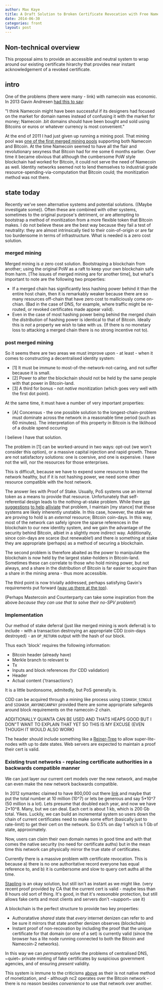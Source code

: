 ```yaml
---
author: Max Kaye
title: A Draft Solution to Broken Certificate Revocation with Free Name Resolution and Authentication Without a Central Authority
date: 2014-06-30
categories: front
layout: post
---
```


## Non-technical overview

This proposal aims to provide an accessible and neutral system to wrap around our existing certificate hirarchy that provides near instant acknowledgement of a revoked certificate.

## intro

One of the problems (there were many - link) with namecoin was economic. In 2013 Gavin Andresen [had this to say](http://gavintech.blogspot.com.au/2013/08/the-macro-economics-of-alt-coins.html):

  "I think Namecoin might have been successful if its designers had focused on the market for domain names instead of confusing it with the market for money; Namecoin .bit domains should have been bought and sold using Bitcoins or euros or whatever currency is most convenient."
  
At the end of 2011 I had just given up running a mining pool. That mining pool was [one of the first merged mining pools]() supporting both Namecoin and Bitcoin. At the time Namecoin seemed to have all the flair and revolutionary sexyness that Bitcoin had for me some 6 months earlier. Over time it became obvious that although the cumbersome PoW style blockchain had worked for Bitcoin, it could not serve the need of Namecoin as well. Identity networks seemed not to lend themselves to industrial grade resource-spending-via-computation that Bitcoin could; the monitization method was not there.

## state today

Recently we've seen alternative systems and potential solutions. ((Maybe investigate some)). Often these are combined with other systems, sometimes to the original purpose's detriment, or are attempting to bootstrap a method of monitization from a more flexible token that Bitcoin makes. I do not believe these are the best way because they fail a test of neutrality: they are almost intrinsically tied to their coin-of-origin or are far too burdensome in terms of infrastructure. What is needed is a zero cost solution.

### merged mining

Merged mining is *a* zero cost solution. Bootstraping a blockchain from another; using the original PoW as a raft to keep your own blockchain safe from harm. [The issues of merged mining are for another time], but what's important to note are the following two properties:

* If a merged chain has significantly less hashing power behind it than the entire host chain, then it is remarkably weaker because there are so many resources off-chain that have zero cost to malliciously come on-chian. (Bad in the case of DNS, for example, where traffic might be re-routed, or revoked certificates made appear valid).
* Even in the case of most hashing power being behind the merged chain the *distribution* of hashing power is identical to that of Bitcoin. Ideally this is *not* a property we wish to take with us. (If there is no monetary loss to attacking a merged chain there is no strong incentive not to).

### post merged mining

So it seems there are two areas we must improve upon - at least - when it comes to constructing a decentralised identity system:

* [1] It must be immune to most-of-the-network-not-caring, and not suffer because it is small.
* [2] Power to alter the blockchain should not be held by the same people with that power in Bitcoin-land.
* [3] A third for bonus - not *native* monitization (which goes very well with the first dot point).

At the same time, it must have a number of very important properties:

* [A] Concensus - the one possible solution to the longest-chain-problem must dominate across the network in a reasonable time period (such as 60 minutes). The interpretation of this property in Bitcoin is the liklihood of a double spend occuring

I believe I have that solution.

The problem in [1] can be worked-around in two ways: opt-out (we won't consider this option), or a massive capital injection and rapid growth. These are not satisfactory solutions: one is coersive, and one is expensive. I have not the will, nor the resources for those enterprises.

This is difficult, because we have to expend some resource to keep the network healthy, but if it is not hashing power, we need some other resource compatible with the host network.

The answer lies with Proof of Stake. Usually, PoS systems use an internal token as a means to provide that resource. Unfortunately that self-referential design leads to the nothing-at-stake problem. While there [are]() [suggestions]() [to help]() [alliviate]() that problem, I maintain [my stance] that these systems are likely inherently unstable. In this case, however, the stake we are proving to hold is an *external* resource; Bitcoin coin-days. In this way, most of the network can safely ignore the sparse references in the blockchain to our new identity system, and we gain the advantage of the security behind Bitcoin, albiet in a slightly more indirect way. Additionally, since coin-days are scarce (but renewable!) and there *is* something at stake they are appropriate (perhaps) as a method of securing a blockchain.

The second problem is therefore abaited as the power to manipulate the blockchain is now held by the largest stake-holders in Bitcoin-land. Sometimes these can correlate to those who hold mining power, but not always, and a share in the distribution of Bitcoin is far easier to acquire than a share in the mining arena - thus more accessible.

The third point is now trivially addressed, perhaps satisfying Gavin's requirements put forward ([way up there at the top](#top)).

(Perhaps Mastercoin and Counterparty can take some inspiration from the above *because they can use that to solve their no-SPV problem!*)

### Implementation

Our method of stake deferral (just like merged mining is work deferral) is to include - with a transaction destroying an appropriate CDD (coin-days destroyed) - an `OP_RETURN` output with the hash of our block.

Thus each 'block' requires the following information:

* Bitcoin header (already have)
* Merkle branch to relevant tx
* Tx
* Inputs and block references (for CDD validation)
* Header
* Actual content ('transactions')

It is a little burdonsome, admitedly, but PoS generally is.

CDD can be acquired through a mining like process using `SIGHASH_SINGLE` and `SIGHASH_ANYONECANPAY` provided there are some appropriate safegards around block requirements on the namecoin-2 chain.

ADDITIONALLY QUANTA CAN BE USED AND THATS HEAPS GOOD BUT I DON"T WANT TO EXPLAIN THAT YET SO THIS IS MY EXCUSE (EVEN THOUGH IT WOULD ALSO WORK)

The header should include something like a [Reiner-Tree](https://bitcointalk.org/index.php?topic=88208.0) to allow super-lite-nodes with up to date states. Web servers are expected to maintain a proof their cert is valid.

### Existing trust networks - replacing certificate authorities in a backwards compatible manner

We can just layer our current cert models over the new network, and maybe can even make the new network backwards compatible.

In 2012 symantec claimed to have 800,000 out there [link](http://www.symantec.com/about/news/release/article.jsp?prid=20120419_01) and maybe that put the total number at 10 million (10^7) or lets be generous and say 5\*10^7 (50 million is a lot). Lets presume that doubled each year, and now we have 2*10^8. Many, but we can deal. Each cert is about 1 kb, which is 200 Gb total. Yikes. Luckily, we can build an incremental system so users down the chain of current certificates need to make some effort (basically just to rate-limit) to get their cert on the network. So 0.5% on day 1 which is 1 Gb of state, approximately.

Now, users can claim their own domain names in good time and with that comes the native security (no need for certificate auths) but in the mean time this network can physically mirror the true state of certificates. 

Currently there is a massive problem with certificate revocation. This is because a) there is no one authoritative record everyone has equal reference to, and b) it is cumbersome and slow to query cert auths all the time.

[Stapling]() is an okay solution, but still isn't as instant as we might like. (very recent proof provided by CA that the current cert is valid - maybe less than 8 hours old sort of thing. It's good, in that it's *reasonable* protection, but still allows fake certs and most clients and servers don't ~support~ use it)

A blockchain is the perfect structure to provide two key properties:

* Authoratative *shared* state that *every* internet denizen can refer to and be sure it mirrors that state another denizen observes (blockchain)
* Instant proof of non-recovation by including the proof that the unique certificate for that domain (or one of a set) is currently valid (since the browser has a lite node running connected to both the Bitcoin and Namecoin-2 networks).

In this way we can *permanently* solve the problems of centralised DNS, ~quiet~ private minting of fake certificates by suspicious government agencies, and of ensuring *present* validity.

This system is immune to the criticisms [above](#namecoin-problems) as their is not native method of monetization, and - although nc2 operates over the Bitcoin network - there is no reason besides *convenience* to use that network over another.

